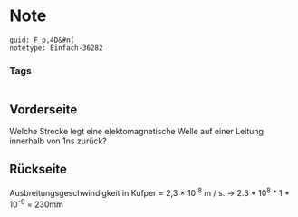 # Note
```
guid: F_p,4D&#n(
notetype: Einfach-36282
```

### Tags
```
```

## Vorderseite
Welche Strecke legt eine elektomagnetische Welle auf einer Leitung innerhalb von 1ns zurück?

## Rückseite
Ausbreitungsgeschwindigkeit in Kufper = 2,3 × 10 <sup>8</sup> m /
s. -> 2.3 * 10<sup>8</sup> * 1 * 10<sup>-9</sup> = 230mm

